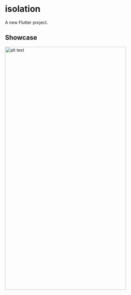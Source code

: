 # isolation

A new Flutter project.

## Showcase

<img src="assets/demo_isolate.gif" alt="alt text" width="400" height="800">

<br/>
